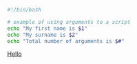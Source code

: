 

```sh
#!/bin/bash

# example of using arguments to a script
echo "My first name is $1"
echo "My surname is $2"
echo "Total number of arguments is $#"

```

[Hello](www.google.com)











